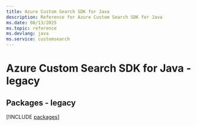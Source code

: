 ```yaml
---
title: Azure Custom Search SDK for Java
description: Reference for Azure Custom Search SDK for Java
ms.date: 08/13/2025
ms.topic: reference
ms.devlang: java
ms.service: customsearch
---
```

# Azure Custom Search SDK for Java - legacy
## Packages - legacy
[!INCLUDE [packages](custom-search-index.md)]